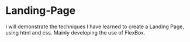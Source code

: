 # Landing-Page
I will demonstrate the techniques I have learned to create a Landing Page, using html and css. Mainly developing the use of FlexBox.